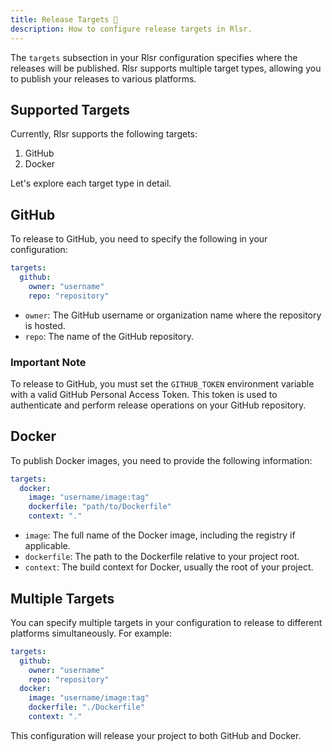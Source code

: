 ```yaml
---
title: Release Targets 🎯
description: How to configure release targets in Rlsr.
---
```


The `targets` subsection in your Rlsr configuration specifies where the releases will be published. Rlsr supports multiple target types, allowing you to publish your releases to various platforms.

## Supported Targets

Currently, Rlsr supports the following targets:

1. GitHub
2. Docker

Let's explore each target type in detail.

## GitHub

To release to GitHub, you need to specify the following in your configuration:

```yaml
targets:
  github:
    owner: "username"
    repo: "repository"
```

- `owner`: The GitHub username or organization name where the repository is hosted.
- `repo`: The name of the GitHub repository.

### Important Note

To release to GitHub, you must set the `GITHUB_TOKEN` environment variable with a valid GitHub Personal Access Token. This token is used to authenticate and perform release operations on your GitHub repository.

## Docker

To publish Docker images, you need to provide the following information:

```yaml
targets:
  docker:
    image: "username/image:tag"
    dockerfile: "path/to/Dockerfile"
    context: "."
```

- `image`: The full name of the Docker image, including the registry if applicable.
- `dockerfile`: The path to the Dockerfile relative to your project root.
- `context`: The build context for Docker, usually the root of your project.

## Multiple Targets

You can specify multiple targets in your configuration to release to different platforms simultaneously. For example:

```yaml
targets:
  github:
    owner: "username"
    repo: "repository"
  docker:
    image: "username/image:tag"
    dockerfile: "./Dockerfile"
    context: "."
```

This configuration will release your project to both GitHub and Docker.
